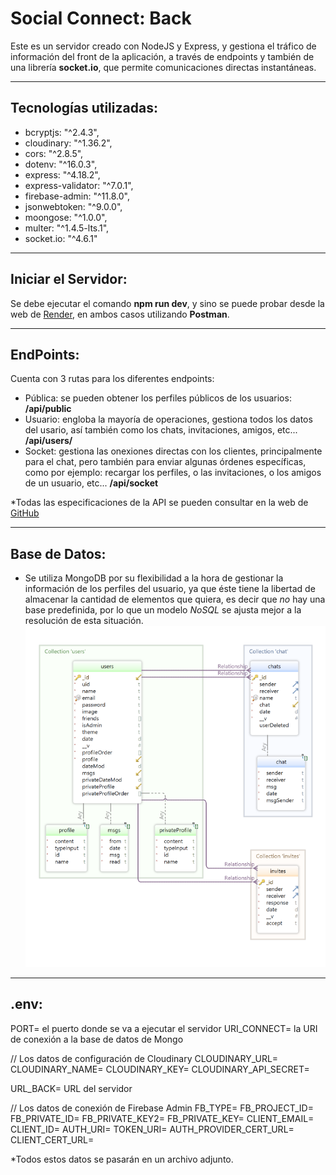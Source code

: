 # Social Connect: Back

Este es un servidor creado con NodeJS y Express, y gestiona el tráfico de información del front de la aplicación, a través de endpoints y también de una librería **socket.io**, que permite comunicaciones directas instantáneas.

---
## **Tecnologías utilizadas:**
- bcryptjs: "^2.4.3",
- cloudinary: "^1.36.2",
- cors: "^2.8.5",
- dotenv: "^16.0.3",
- express: "^4.18.2",
- express-validator: "^7.0.1",
- firebase-admin: "^11.8.0",
- jsonwebtoken: "^9.0.0",
- moongose: "^1.0.0",
- multer: "^1.4.5-lts.1",
- socket.io: "^4.6.1"

---
## Iniciar el Servidor:
Se debe ejecutar el comando **npm run dev**, y sino se puede probar desde la web de [Render](https://social-back-qqn5.onrender.com), en ambos casos utilizando **Postman**.

---
## EndPoints:

Cuenta con 3 rutas para los diferentes endpoints:
* Pública: se pueden obtener los perfiles públicos de los usuarios: **/api/public**
* Usuario: engloba la mayoría de operaciones, gestiona todos los datos del usario, así también como los chats, invitaciones, amigos, etc... **/api/users/**
* Socket: gestiona las onexiones directas con los clientes, principalmente para el chat, pero también para enviar algunas órdenes específicas, como por ejemplo: recargar los perfiles, o las invitaciones, o los amigos de un usuario, etc... **/api/socket**

*Todas las especificaciones de la API se pueden consultar en la web de [GitHub](https://pablo2637.github.io/Social_Back/)

---
## Base de Datos:
* Se utiliza MongoDB por su flexibilidad a la hora de gestionar la información de los perfiles del usuario, ya que éste tiene la libertad de almacenar la cantidad de elementos que quiera, es decir que *no* hay una base predefinida, por lo que un modelo *NoSQL* se ajusta mejor a la resolución de esta situación.
![Esquema](MongoDB.png)


---
## .env:
PORT= el puerto donde se va a ejecutar el servidor
URI_CONNECT= la URI de conexión a la base de datos de Mongo

// Los datos de configuración de Cloudinary
CLOUDINARY_URL= 
CLOUDINARY_NAME=
CLOUDINARY_KEY= 
CLOUDINARY_API_SECRET= 

URL_BACK= URL del servidor

// Los datos de conexión de Firebase Admin
FB_TYPE=
FB_PROJECT_ID=
FB_PRIVATE_ID=
FB_PRIVATE_KEY2=
FB_PRIVATE_KEY=
CLIENT_EMAIL=
CLIENT_ID=
AUTH_URI=
TOKEN_URI=
AUTH_PROVIDER_CERT_URL=
CLIENT_CERT_URL=

*Todos estos datos se pasarán en un archivo adjunto.
